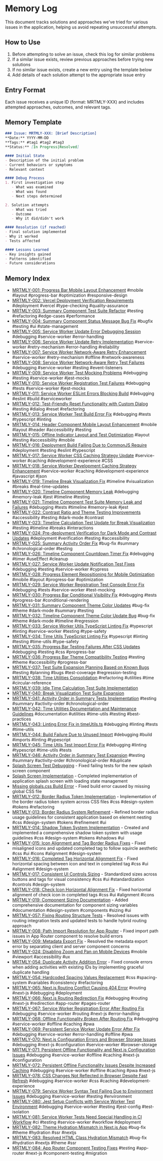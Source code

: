 # Memory Log

This document tracks solutions and approaches we've tried for various issues in the application, helping us avoid repeating unsuccessful attempts.

## How to Use
1. Before attempting to solve an issue, check this log for similar problems
2. If a similar issue exists, review previous approaches before trying new solutions
3. If no similar issue exists, create a new entry using the template below
4. Add details of each solution attempt to the appropriate issue entry

## Entry Format
Each issue receives a unique ID (format: MRTMLY-XXX) and includes attempted approaches, outcomes, and relevant tags.

## Memory Template
```markdown
### Issue: MRTMLY-XXX: [Brief Description]
**Date:** YYYY-MM-DD
**Tags:** #tag1 #tag2 #tag3
**Status:** [In Progress|Resolved]

#### Initial State
- Description of the initial problem
- Current behaviors or symptoms
- Relevant context

#### Debug Process
1. First investigation step
   - What was examined
   - What was found
   - Next steps determined

2. Solution attempts
   - What was tried
   - Outcome
   - Why it did/didn't work

#### Resolution (if reached)
- Final solution implemented
- Why it worked
- Tests affected

#### Lessons Learned
- Key insights gained
- Patterns identified
- Future considerations
```

## Memory Index

- [MRTMLY-001: Progress Bar Mobile Layout Enhancement](/docs/logged_memories/MRTMLY-001-progress-bar-mobile-layout.md) #mobile #layout #progress-bar #optimization #responsive-design
- [MRTMLY-002: Vercel Deployment Verification Requirements](/docs/logged_memories/MRTMLY-002-vercel-deployment-verification.md) #deployment #vercel #type-checking #quality-assurance
- [MRTMLY-003: Summary Component Test Suite Refactor](/docs/logged_memories/MRTMLY-003-summary-test-refactor.md) #testing #refactoring #edge-cases #performance
- [MRTMLY-004: Summary Component Status Message Bug Fix](/docs/logged_memories/MRTMLY-004-summary-status-message-fix.md) #bugfix #testing #ui #state-management
- [MRTMLY-005: Service Worker Update Error Debugging Session](/docs/logged_memories/MRTMLY-005-service-worker-update-error.md) #debugging #service-worker #error-handling
- [MRTMLY-006: Service Worker Update Retry Implementation](/docs/logged_memories/MRTMLY-006-service-worker-retry-mechanism.md) #service-worker #retry-mechanism #error-handling #reliability
- [MRTMLY-007: Service Worker Network-Aware Retry Enhancement](/docs/logged_memories/MRTMLY-007-service-worker-network-aware-retry.md) #service-worker #retry-mechanism #offline #network-awareness
- [MRTMLY-008: Service Worker Network-Aware Retry Test Failures](/docs/logged_memories/MRTMLY-008-service-worker-retry-test-failures.md) #debugging #service-worker #testing #event-listeners
- [MRTMLY-009: Service Worker Test Mocking Problems](/docs/logged_memories/MRTMLY-009-service-worker-test-mocking.md) #debugging #testing #service-worker #jest-mocks
- [MRTMLY-010: Service Worker Registration Test Failures](/docs/logged_memories/MRTMLY-010-service-worker-registration-test-failures.md) #debugging #tests #service-worker #jest-mocks
- [MRTMLY-011: Service Worker ESLint Errors Blocking Build](/docs/logged_memories/MRTMLY-011-service-worker-eslint-errors.md) #debugging #eslint #build #serviceworker
- [MRTMLY-012: Test-Friendly Reset Functionality with Custom Dialog](/docs/logged_memories/MRTMLY-012-test-friendly-reset-functionality.md) #testing #dialog #reset #refactoring
- [MRTMLY-013: Service Worker Test Build Error Fix](/docs/logged_memories/MRTMLY-013-service-worker-test-build-error.md) #debugging #tests #typescript #linting
- [MRTMLY-014: Header Component Mobile Layout Enhancement](/docs/logged_memories/MRTMLY-014-header-mobile-layout.md) #mobile #layout #header #accessibility #testing
- [MRTMLY-015: Offline Indicator Layout and Test Optimization](/docs/logged_memories/MRTMLY-015-offline-indicator-layout.md) #layout #testing #accessibility #mobile
- [MRTMLY-016: Deployment Build Failing Due to CommonJS Require](/docs/logged_memories/MRTMLY-016-deployment-build-commonjs-require.md) #deployment #testing #eslint #typescript
- [MRTMLY-017: Service Worker CSS Caching Strategy Update](/docs/logged_memories/MRTMLY-017-service-worker-css-caching.md) #service-worker #caching #development-experience #CSS
- [MRTMLY-018: Service Worker Development Caching Strategy Enhancement](/docs/logged_memories/MRTMLY-018-service-worker-dev-caching.md) #service-worker #caching #development-experience #javascript #json
- [MRTMLY-019: Timeline Break Visualization Fix](/docs/logged_memories/MRTMLY-019-timeline-break-visualization.md) #timeline #visualization #breaks #real-time-updates
- [MRTMLY-020: Timeline Component Memory Leak](/docs/logged_memories/MRTMLY-020-timeline-memory-leak.md) #debugging #memory-leak #jest #timeline #testing
- [MRTMLY-021: Timeline Component Test Suite Memory Leak and Failures](/docs/logged_memories/MRTMLY-021-timeline-test-suite-memory-leak.md) #debugging #tests #timeline #memory-leak #jest
- [MRTMLY-022: Contrast Ratio and Theme Testing Improvements](/docs/logged_memories/MRTMLY-022-contrast-ratio-theme-testing.md) #accessibility #testing #dark-mode #contrast
- [MRTMLY-023: Timeline Calculation Test Update for Break Visualization](/docs/logged_memories/MRTMLY-023-timeline-calculation-test.md) #testing #timeline #breaks #interactions
- [MRTMLY-024: Pre-deployment Verification for Dark Mode and Contrast Updates](/docs/logged_memories/MRTMLY-024-dark-mode-predeployment.md) #deployment #verification #testing #accessibility
- [MRTMLY-025: Summary Activity Order Fix](/docs/logged_memories/MRTMLY-025-summary-activity-order.md) #bug-fix #summary #chronological-order #testing
- [MRTMLY-026: Timeline Component Countdown Timer Fix](/docs/logged_memories/MRTMLY-026-timeline-countdown-timer.md) #debugging #timer #useEffect #cleanup
- [MRTMLY-027: Service Worker Update Notification Test Fixes](/docs/logged_memories/MRTMLY-027-service-worker-update-notification.md) #debugging #testing #service-worker #cypress
- [MRTMLY-028: Progress Element Repositioning for Mobile Optimization](/docs/logged_memories/MRTMLY-028-progress-element-repositioning.md) #mobile #layout #progress-bar #optimization
- [MRTMLY-029: Service Worker Registration Test Console Error Fix](/docs/logged_memories/MRTMLY-029-service-worker-registration-test.md) #debugging #tests #service-worker #test-mocking
- [MRTMLY-030: Progress Bar Conditional Visibility Fix](/docs/logged_memories/MRTMLY-030-progress-bar-visibility.md) #debugging #tests #progress-bar #conditional-rendering
- [MRTMLY-031: Summary Component Theme Color Updates](/docs/logged_memories/MRTMLY-031-summary-theme-colors.md) #bug-fix #theme #dark-mode #summary #testing
- [MRTMLY-032: Timeline Component Theme Color Update Bug](/docs/logged_memories/MRTMLY-032-timeline-theme-colors.md) #bug-fix #theme #dark-mode #timeline #regression
- [MRTMLY-033: Service Worker Utils TypeScript Linting Fix](/docs/logged_memories/MRTMLY-033-service-worker-typescript-linting.md) #typescript #linting #service-worker #testing #type-safety
- [MRTMLY-034: Time Utils TypeScript Linting Fix](/docs/logged_memories/MRTMLY-034-time-utils-typescript-linting.md) #typescript #linting #testing #time-utils #type-safety
- [MRTMLY-035: Progress Bar Testing Failures After CSS Updates](/docs/logged_memories/MRTMLY-035-progress-bar-testing-failures.md) #debugging #testing #css #progress-bar
- [MRTMLY-036: Progress Bar Theme Compatibility Testing](/docs/logged_memories/MRTMLY-036-progress-bar-theme-testing.md) #testing #theme #accessibility #progress-bar
- [MRTMLY-037: Test Suite Expansion Planning Based on Known Bugs](/docs/logged_memories/MRTMLY-037-test-suite-expansion-planning.md) #testing #planning #bugs #test-coverage #regression-testing
- [MRTMLY-038: Time Utilities Consolidation](/docs/logged_memories/MRTMLY-038-time-utilities-consolidation.md) #refactoring #utilities #time #circular-reference
- [MRTMLY-039: Idle Time Calculation Test Suite Implementation](/docs/logged_memories/MRTMLY-039-idle-time-calculation-testing.md)
- [MRTMLY-040: Break Visualization Test Suite Expansion](/docs/logged_memories/MRTMLY-040-break-visualization-testing.md)
- [MRTMLY-041: Activity Order in Summary Tests Implementation](/docs/logged_memories/MRTMLY-041-activity-order-summary-tests.md) #testing #summary #activity-order #chronological-order
- [MRTMLY-042: Time Utilities Documentation and Maintenance Guidelines](/docs/logged_memories/MRTMLY-042-time-utilities-documentation.md) #documentation #utilities #time-utils #testing #best-practices
- [MRTMLY-043: Linting Error Fix in timeUtils.ts](/docs/logged_memories/MRTMLY-043-timeutils-linting-error-fix.md) #debugging #linting #tests #time-utils
- [MRTMLY-044: Build Failure Due to Unused Import](/docs/logged_memories/MRTMLY-044-build-failure-unused-import.md) #debugging #build #imports #linting #typescript
- [MRTMLY-045: Time Utils Test Import Error Fix](/docs/logged_memories/MRTMLY-045-timeutils-import-error-fix.md) #debugging #linting #typescript #time-utils #tests
- [MRTMLY-046: Activity Order in Summary Test Expansion](/docs/logged_memories/MRTMLY-046-activity-order-test-expansion.md) #testing #summary #activity-order #chronological-order #duplicate
- [Splash Screen Test Debugging](/docs/logged_memories/MRTMLY-001-splash-screen-test-debugging.md) - Fixed failing tests for the new splash screen component
- [Splash Screen Implementation](/docs/logged_memories/MRTMLY-002-splash-screen-implementation.md) - Completed implementation of application splash screen with loading state management
- [Missing globals.css Build Error](/docs/logged_memories/MRTMLY-003-missing-globals-css-build-error.md) - Fixed build error caused by missing global CSS file
- [MRTMLY-012: Border Radius Token Implementation](/docs/logged_memories/MRTMLY-012-border-radius-implementation.md) - Implementation of the border radius token system across CSS files #css #design-system #tokens #refactoring
- [MRTMLY-013: Border Radius System Refinement](/docs/logged_memories/MRTMLY-013-border-radius-refinement.md) - Refined border radius usage guidelines for consistent application based on element nesting #css #design-system #tokens #refinement #ui
- [MRTMLY-014: Shadow Token System Implementation](/docs/logged_memories/MRTMLY-014-shadow-token-system.md) - Created and implemented a comprehensive shadow token system with usage guidelines #css #design-system #tokens #shadows #ui
- [MRTMLY-015: Icon Alignment and Tag Border Radius Fixes](/docs/logged_memories/MRTMLY-015-icon-alignment-fixes.md) - Fixed misaligned icons and updated completed tag to follow squircle aesthetic #css #ui #icons #alignment #design-system
- [MRTMLY-016: Completed Tag Horizontal Alignment Fix](/docs/logged_memories/MRTMLY-016-completed-tag-alignment-fix.md) - Fixed horizontal spacing between icon and text in completed tag #css #ui #alignment #design-system
- [MRTMLY-017: Consistent UI Controls Sizing](/docs/logged_memories/MRTMLY-017-consistent-ui-controls-sizing.md) - Standardized sizes across buttons and tags for visual consistency #css #ui #standardization #controls #design-system
- [MRTMLY-018: Check Icon Horizontal Alignment Fix](/docs/logged_memories/MRTMLY-018-check-icon-alignment-fix.md) - Fixed horizontal alignment of check icon in completed tags #css #ui #alignment #icons
- [MRTMLY-019: Component Sizing Documentation](/docs/logged_memories/MRTMLY-019-component-sizing-documentation.md) - Added comprehensive documentation for component sizing variables #documentation #design-system #components #sizing #ui
- [MRTMLY-057: Fixing Routing Structure Tests](/docs/logged_memories/MRTMLY-057-fixing-routing-tests.md) - Resolved issues with routing integration tests and updated tests to handle hybrid routing approach
- [MRTMLY-008: Path Import Resolution for App Router](/docs/logged_memories/MRTMLY-008-path-import-resolution.md) - Fixed import path issues in App Router component to resolve build errors
- [MRTMLY-009: Metadata Export Fix](/docs/logged_memories/MRTMLY-009-metadata-export-fix.md) - Resolved the metadata export error by separating client and server component concerns
- [MRTMLY-024: Disabling Zoom and Pan on Mobile Devices](/docs/logged_memories/MRTMLY-024-disable-mobile-zoom-pan.md) #mobile #viewport #accessibility #ux
- [MRTMLY-054: Duplicate Activity Addition Error](/docs/logged_memories/MRTMLY-054-duplicate-activity-add-error.md) - Fixed console errors when adding activities with existing IDs by implementing graceful duplicate handling
- [MRTMLY-054: Hardcoded Spacing Values Replacement](/docs/logged_memories/MRTMLY-054-hardcoded-spacing-values-replacement.md) #css #spacing-system #variables #consistency #refactoring
- [MRTMLY-065: Next.js Routing Conflict Causing 404 Error](/docs/logged_memories/MRTMLY-065-nextjs-routing-conflict-404-error.md) #routing #next-js #debugging #deployment
- [MRTMLY-066: Next.js Routing Redirection Fix](/docs/logged_memories/MRTMLY-066-nextjs-routing-redirection-fix.md) #debugging #routing #next-js #redirection #app-router #pages-router
- [MRTMLY-067: Service Worker Registration Error After Routing Fix](/docs/logged_memories/MRTMLY-067-service-worker-registration-error.md) #debugging #service-worker #routing #next-js #error-handling
- [MRTMLY-068: Offline Functionality Broken After Routing Fix](/docs/logged_memories/MRTMLY-068-offline-functionality-broken.md) #debugging #service-worker #offline #caching #pwa
- [MRTMLY-069: Persistent Service Worker Update Error After Fix](/docs/logged_memories/MRTMLY-069-persistent-service-worker-update-error.md) #debugging #service-worker #error-handling #offline #pwa
- [MRTMLY-070: Next.js Configuration Errors and Browser Storage Issues](/docs/logged_memories/MRTMLY-070-nextjs-config-and-storage-issues.md) #debugging #next-js #configuration #service-worker #browser-storage
- [MRTMLY-071: Persistent Offline Functionality and Next.js Configuration Issues](/docs/logged_memories/MRTMLY-071-offline-cache-and-config-errors.md) #debugging #service-worker #offline #caching #next-js #configuration
- [MRTMLY-072: Persistent Offline Functionality Issues Despite Increased Caching](/docs/logged_memories/MRTMLY-072-persistent-offline-functionality-issues.md) #debugging #service-worker #offline #caching #pwa #next-js
- [MRTMLY-078: CSS Changes Not Reflected in Browser Despite Fast Refresh](/docs/logged_memories/MRTMLY-078-css-refresh-not-working.md) #debugging #service-worker #css #caching #development-experience
- [MRTMLY-079: Service Worker Syntax Test Failing Due to Environment Issues](/docs/logged_memories/MRTMLY-079-service-worker-syntax-test-environment.md) #debugging #service-worker #testing #environment
- [MRTMLY-080: Jest Setup Conflicts with Service Worker Test Environment](/docs/logged_memories/MRTMLY-080-jest-setup-isolation-for-service-worker-tests.md) #debugging #service-worker #testing #jest-config #test-isolation
- [MRTMLY-081: Service Worker Tests Need Special Handling in CI Workflow](/docs/logged_memories/MRTMLY-081-ci-workflow-for-service-worker-tests.md) #ci #testing #service-worker #workflow #deployment
- [MRTMLY-082: Theme Hydration Mismatch in Next.js App](/docs/logged_memories/MRTMLY-082-theme-hydration-mismatch.md) #bug-fix #theme #hydration #ssr #nextjs
- [MRTMLY-083: Resolved HTML Class Hydration Mismatch](/docs/logged_memories/MRTMLY-083-resolved-hydration-mismatch-html-class.md) #bug-fix #hydration #nextjs #theme #ssr
- [MRTMLY-084: App Router Component Testing Fixes](/docs/logged_memories/MRTMLY-084-app-router-component-testing-fixes.md) #testing #app-router #next-js #component-testing #migration